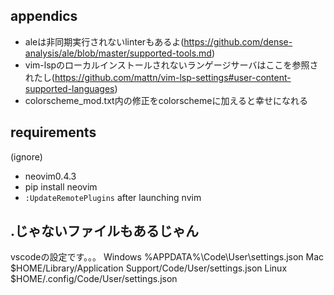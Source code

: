 ## appendics

- aleは非同期実行されないlinterもあるよ(https://github.com/dense-analysis/ale/blob/master/supported-tools.md)
- vim-lspのローカルインストールされないランゲージサーバはここを参照されたし(https://github.com/mattn/vim-lsp-settings#user-content-supported-languages)
- colorscheme_mod.txt内の修正をcolorschemeに加えると幸せになれる

## requirements

(ignore)
- neovim0.4.3
- pip install neovim
- `:UpdateRemotePlugins` after launching nvim

## .じゃないファイルもあるじゃん

vscodeの設定です。。。
Windows %APPDATA%\Code\User\settings.json
Mac $HOME/Library/Application Support/Code/User/settings.json
Linux $HOME/.config/Code/User/settings.json

